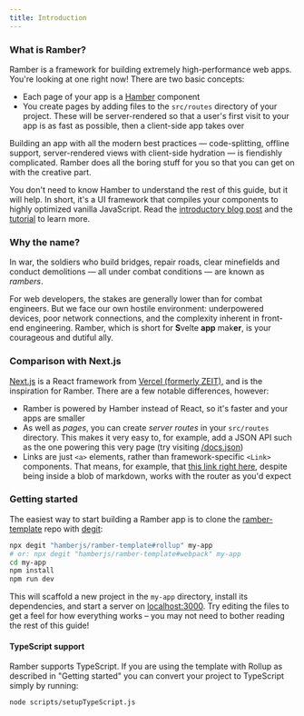 ```yaml
---
title: Introduction
---
```


### What is Ramber?

Ramber is a framework for building extremely high-performance web apps. You're looking at one right now! There are two basic concepts:

* Each page of your app is a [Hamber](https://hamberjs.web.app) component
* You create pages by adding files to the `src/routes` directory of your project. These will be server-rendered so that a user's first visit to your app is as fast as possible, then a client-side app takes over

Building an app with all the modern best practices — code-splitting, offline support, server-rendered views with client-side hydration — is fiendishly complicated. Ramber does all the boring stuff for you so that you can get on with the creative part.

You don't need to know Hamber to understand the rest of this guide, but it will help. In short, it's a UI framework that compiles your components to highly optimized vanilla JavaScript. Read the [introductory blog post](https://hamberjs.web.app/blog/hamber-3-rethinking-reactivity) and the [tutorial](https://hamberjs.web.app/tutorial) to learn more.


### Why the name?

In war, the soldiers who build bridges, repair roads, clear minefields and conduct demolitions — all under combat conditions — are known as *rambers*.

For web developers, the stakes are generally lower than for combat engineers. But we face our own hostile environment: underpowered devices, poor network connections, and the complexity inherent in front-end engineering. Ramber, which is short for <b>S</b>velte <b>app</b> mak<b>er</b>, is your courageous and dutiful ally.


### Comparison with Next.js

[Next.js](https://github.com/zeit/next.js) is a React framework from [Vercel (formerly ZEIT)](https://vercel.com), and is the inspiration for Ramber. There are a few notable differences, however:

* Ramber is powered by Hamber instead of React, so it's faster and your apps are smaller
* As well as *pages*, you can create *server routes* in your `src/routes` directory. This makes it very easy to, for example, add a JSON API such as the one powering this very page (try visiting [/docs.json](/docs.json))
* Links are just `<a>` elements, rather than framework-specific `<Link>` components. That means, for example, that [this link right here](/), despite being inside a blob of markdown, works with the router as you'd expect


### Getting started

The easiest way to start building a Ramber app is to clone the [ramber-template](https://github.com/hamberjs/ramber-template) repo with [degit](https://github.com/Rich-Harris/degit):

```bash
npx degit "hamberjs/ramber-template#rollup" my-app
# or: npx degit "hamberjs/ramber-template#webpack" my-app
cd my-app
npm install
npm run dev
```

This will scaffold a new project in the `my-app` directory, install its dependencies, and start a server on [localhost:3000](http://localhost:3000). Try editing the files to get a feel for how everything works – you may not need to bother reading the rest of this guide!

#### TypeScript support

Ramber supports TypeScript. If you are using the template with Rollup as described in "Getting started" you can convert your project to TypeScript simply by running:

```bash
node scripts/setupTypeScript.js
```
